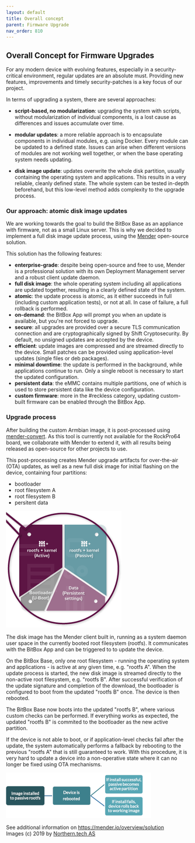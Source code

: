 ```yaml
---
layout: default
title: Overall concept
parent: Firmware Upgrade
nav_order: 810
---
```

## Overall Concept for Firmware Upgrades

For any modern device with evolving features, especially in a security-critical environment, regular updates are an absolute must. Providing new features, improvements and timely security-patches is a key focus of our project.

In terms of upgrading a system, there are several approaches:

* **script-based, no modularization**: upgrading the system with scripts, without modularization of individual components, is a lost cause as differences and issues accumulate over time. 

* **modular updates**: a more reliable approach is to encapsulate components in individual modules, e.g. using Docker. Every module can be updated to a defined state. Issues can arise when different versions of modules are not working well together, or when the base operating system needs updating.

* **disk image update**: updates overwrite the whole disk partition, usually containing the operating system and applications. This results in a very reliable, cleanly defined state. The whole system can be tested in-depth beforehand, but this low-level method adds complexity to the upgrade process.

### Our approach: atomic disk image updates
We are working towards the goal to build the BitBox Base as an appliance with firmware, not as a small Linux server. This is why we decided to implement a full disk image update process, using the [Mender](https://mender.io/) open-source solution. 

This solution has the following features:
* **enterprise-grade**: despite being open-source and free to use, Mender is a professional solution with its own Deployment Management server and a robust client update daemon.
* **full disk image**: the whole operating system including all applications are updated together, resulting in a clearly defined state of the system.
* **atomic**: the update process is atomic, as it either succeeds in full (including custom application tests), or not at all. In case of failure, a full rollback is performed.
* **on-demand**: the BitBox App will prompt you when an update is available, but you're not forced to upgrade. 
* **secure**: all upgrades are provided over a secure TLS communication connection and are cryptographically signed by Shift Cryptosecurity. By default, no unsigned updates are accepted by the device.
* **efficient**: update images are compressed and are streamed directly to the device. Small patches can be provided using application-level updates (single files or deb packages).
* **minimal downtime**: the update is performed in the background, while applications continue to run. Only a single reboot is necessary to start the updated configuration.
* **persistent data**: the eMMC contains multiple partitions, one of which is used to store persistent data like the device configuration.
* **custom firmware**: more in the #reckless category, updating custom-built firmware can be enabled through the BitBox App.

### Upgrade process

After building the custom Armbian image, it is post-processed using [mender-convert](https://github.com/mendersoftware/mender-convert). As this tool is currently not available for the RockPro64 board, we collaborate with Mender to extend it, with all results being released as open-source for other projects to use.

This post-processing creates Mender upgrade artifacts for over-the-air (OTA) updates, as well as a new full disk image for initial flashing on the device, containing four partitions:

* bootloader
* root filesystem A
* root filesystem B
* persitent data

![Mender architecture](mender_architecture.png)

The disk image has the Mender client built in, running as a system daemon user space in the currently booted root filesystem (rootfs). It communicates with the BitBox App and can be triggered to to update the device.

On the BitBox Base, only one root filesystem - running the operating system and applications - is active at any given time, e.g. "rootfs A". When the update process is started, the new disk image is streamed directly to the non-active root filesystem, e.g. "rootfs B". After successful verification of the update signature and completion of the download, the bootloader is configured to boot from the updated "rootfs B" once. The device is then rebooted.

The BitBox Base now boots into the updated "rootfs B", where various custom checks can be performed. If everything works as expected, the updated "rootfs B" is commited to the bootloader as the new active partition.

If the device is not able to boot, or if application-level checks fail after the update, the system automatically performs a fallback by rebooting to the previous "rootfs A" that is still guaranteed to work. With this procedure, it is very hard to update a device into a non-operative state where it can no longer be fixed using OTA mechanisms.

![Mender update process](mender_upgrade.png)

See additional information on <https://mender.io/overview/solution>  
Images (c) 2019 by [Northern.tech AS](https://northern.tech/)
